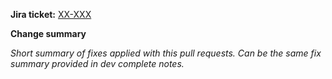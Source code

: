 **Jira ticket:** [XX-XXX](https://patagonia.atlassian.net/browse/US-100)

**Change summary**

*Short summary of fixes applied with this pull requests. Can be the same fix summary provided in dev complete notes.*
